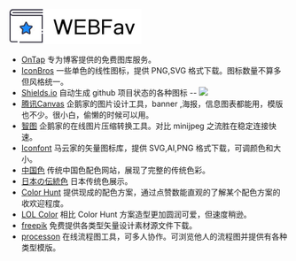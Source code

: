 ![# WEBFav](https://github.com/ffuqiangg/WebFAV/blob/master/media/main-webfav.jpg?raw=true)

- [OnTap](http://on.thisistap.com/stock-images/) 专为博客提供的免费图库服务。
- [IconBros](https://www.iconbros.com/) 一些单色的线性图标，提供 PNG,SVG 格式下载。图标数量不算多但风格统一。
- [Shields.io](http://shields.io/) 自动生成 github 项目状态的各种图标 -- ![](https://img.shields.io/badge/Shields-io-lightgrey.svg?style=flat)
- [腾讯Canvas](http://canvas.qq.com/) 企鹅家的图片设计工具，banner ,海报，信息图表都能用，模版也不少。很小白，偷懒的时候可以用。
- [智图](http://zhitu.isux.us/) 企鹅家的在线图片压缩转换工具。对比 minijpeg 之流胜在稳定连接快速。
- [Iconfont](http://iconfont.cn/) 马云家的矢量图标库，提供 SVG,AI,PNG 格式下载，可调颜色和大小。
- [中国色](http://zhongguose.com/) 传统中国色配色网站，展现了完整的传统色彩。
- [日本の伝統色](http://nipponcolors.com/) 日本传统色展示。
- [Color Hunt](http://colorhunt.co/) 提供现成的配色方案，通过点赞数能直观的了解某个配色方案的收欢迎程度。
- [LOL Color](https://www.webdesignrankings.com/resources/lolcolors/) 相比 Color Hunt 方案造型更加圆润可爱，但速度稍逊。
- [freepik](https://www.freepik.com/) 免费提供各类型矢量设计素材源文件下载。
- [processon](https://www.processon.com/) 在线流程图工具，可多人协作。可浏览他人的流程图并提供有各种类型模版。
